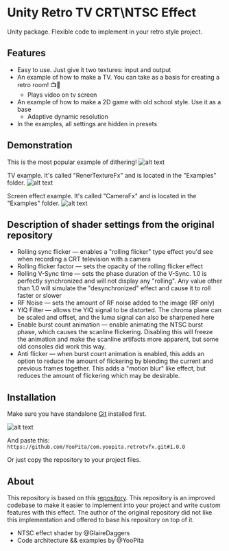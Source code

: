 # Unity Retro TV CRT\NTSC Effect

Unity package. Flexible code to implement in your retro style project.

## Features

- Easy to use. Just give it two textures: input and output
- An example of how to make a TV. You can take as a basis for creating a retro room! 📺💖
	- Plays video on tv screen
- An example of how to make a 2D game with old school style. Use it as a base
	- Adaptive dynamic resolution
- In the examples, all settings are hidden in presets

## Demonstration

This is the most popular example of dithering!
![alt text](https://github.com/YooPita/com.yoopita.retrotvfx/blob/main/DemoImages/md_sonic_demo.png)

TV example. It's called "RenerTextureFx" and is located in the "Examples" folder.
![alt text](https://github.com/YooPita/com.yoopita.retrotvfx/blob/main/DemoImages/tv_demo.png)

Screen effect example. It's called "CameraFx" and is located in the "Examples" folder.
![alt text](https://github.com/YooPita/com.yoopita.retrotvfx/blob/main/DemoImages/tv_fx_2d_widescreen_demo.png)

## Description of shader settings from the original repository

- Rolling sync flicker — enables a "rolling flicker" type effect you'd see when recording a CRT television with a camera
- Rolling flicker factor — sets the opacity of the rolling flicker effect
- Rolling V-Sync time — sets the phase duration of the V-Sync. 1.0 is perfectly synchronized and will not display any "rolling". Any value other than 1.0 will simulate the "desynchronized" effect
and cause it to roll faster or slower
- RF Noise — sets the amount of RF noise added to the image (RF only)
- YIQ Filter — allows the YIQ signal to be distorted. The chroma plane can be scaled and offset, and the luma signal can also be sharpened here
- Enable burst count animation — enable animating the NTSC burst phase, which causes the scanline flickering. Disabling this will freeze the animation and make the scanline artifacts more apparent, but some
old consoles did work this way.
- Anti flicker — when burst count animation is enabled, this adds an option to reduce the amount of flickering by blending the current and previous frames together. This adds a "motion blur" like effect, but reduces the amount of flickering which may be desirable.

## Installation

Make sure you have standalone [Git](https://git-scm.com/downloads) installed first.

![alt text](https://github.com/YooPita/com.yoopita.retrotvfx/blob/main/DemoImages/installation.png)

And paste this: `https://github.com/YooPita/com.yoopita.retrotvfx.git#1.0.0`

Or just copy the repository to your project files.

## About

This repository is based on this [repository](https://github.com/GlaireDaggers/RetroTVFX). This repository is an improved codebase to make it easier to implement into your project and write custom features with this effect. The author of the original repository did not like this implementation and offered to base his repository on top of it.

- NTSC effect shader by @GlaireDaggers
- Code architecture && examples by @YooPita

